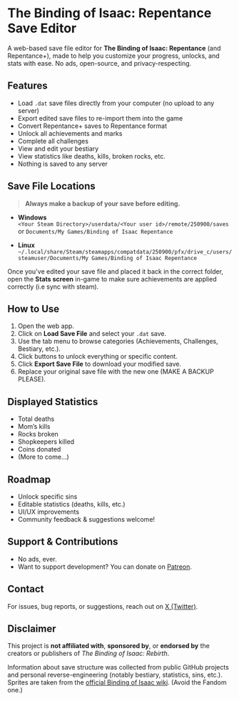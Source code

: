 # The Binding of Isaac: Repentance Save Editor

A web-based save file editor for **The Binding of Isaac: Repentance** (and Repentance+), made to help you customize your progress, unlocks, and stats with ease. No ads, open-source, and privacy-respecting.

## Features

-  Load `.dat` save files directly from your computer (no upload to any server)
-  Export edited save files to re-import them into the game
-  Convert Repentance+ saves to Repentance format
-  Unlock all achievements and marks
-  Complete all challenges
-  View and edit your bestiary
-  View statistics like deaths, kills, broken rocks, etc.
-  Nothing is saved to any server

##  Save File Locations

> **Always make a backup of your save before editing.**

- **Windows**  
  `<Your Steam Directory>/userdata/<Your user id>/remote/250900/saves` or `Documents/My Games/Binding of Isaac Repentance`
  
- **Linux**  
  `~/.local/share/Steam/steamapps/compatdata/250900/pfx/drive_c/users/steamuser/Documents/My Games/Binding of Isaac Repentance`

Once you've edited your save file and placed it back in the correct folder, open the **Stats screen** in-game to make sure achievements are applied correctly (i.e sync with steam).

## How to Use

1. Open the web app.
2. Click on **Load Save File** and select your `.dat` save.
3. Use the tab menu to browse categories (Achievements, Challenges, Bestiary, etc.).
4. Click buttons to unlock everything or specific content.
5. Click **Export Save File** to download your modified save.
6. Replace your original save file with the new one (MAKE A BACKUP PLEASE).

## Displayed Statistics

- Total deaths
- Mom’s kills
- Rocks broken
- Shopkeepers killed
- Coins donated
- (More to come...)

##  Roadmap

- Unlock specific sins
- Editable statistics (deaths, kills, etc.)
- UI/UX improvements
- Community feedback & suggestions welcome!

## Support & Contributions

- No ads, ever.
- Want to support development? You can donate on [Patreon](https://patreon.com/demorck).

## Contact

For issues, bug reports, or suggestions, reach out on [X (Twitter)](https://x.com/Demorck_).

##  Disclaimer

This project is **not affiliated with**, **sponsored by**, or **endorsed by** the creators or publishers of *The Binding of Isaac: Rebirth*.

Information about save structure was collected from public GitHub projects and personal reverse-engineering (notably bestiary, statistics, sins, etc.).  
Sprites are taken from the [official Binding of Isaac wiki](https://bindingofisaacrebirth.wiki.gg/). (Avoid the Fandom one.)
